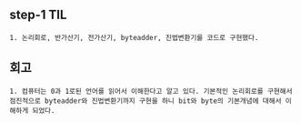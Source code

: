 ## step-1 TIL
    1. 논리회로, 반가산기, 전가산기, byteadder, 진법변환기를 코드로 구현했다.



## 회고
    1. 컴퓨터는 0과 1로된 언어를 읽어서 이해한다고 알고 있다. 기본적인 논리회로를 구현해서 점진적으로 byteadder와 진법변환기까지 구현을 하니 bit와 byte의 기본개념에 대해서 이해하게 되었다.